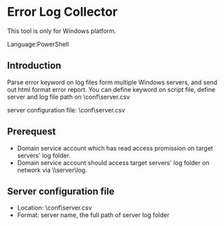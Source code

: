 # Error Log Collector 
This tool is only for Windows platform.

Language:PowerShell

##  Introduction
Parse error keyword on log files form multiple Windows servers, and send out html format error report.
You can define keyword on script file, define server and log file path on \conf\server.csv

server configuration file: \conf\server.csv

## Prerequest
- Domain service account which has read access promission on target servers' log folder.
- Domain service account should access target servers' log folder on network via \\\server\\log.

## Server configuration file
- Location: \conf\server.csv
- Format: server name, the full path of server log folder
